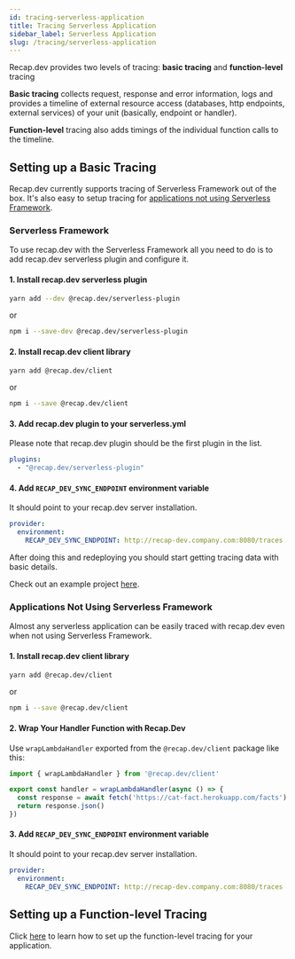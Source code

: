 ```yaml
---
id: tracing-serverless-application
title: Tracing Serverless Application
sidebar_label: Serverless Application
slug: /tracing/serverless-application
---
```


Recap.dev provides two levels of tracing: **basic tracing** and **function-level** tracing

**Basic tracing** collects request, response and error information, logs and provides a timeline of external resource access (databases, http endpoints, external services) of your unit (basically, endpoint or handler).

**Function-level** tracing also adds timings of the individual function calls to the timeline.

## Setting up a Basic Tracing

Recap.dev currently supports tracing of Serverless Framework out of the box. 
It's also easy to setup tracing for [applications not using Serverless Framework](/docs/tracing/serverless-application#applications-not-using-serverless-framework).

### Serverless Framework

To use recap.dev with the Serverless Framework all you need to do is to add recap.dev
serverless plugin and configure it.

#### 1. Install recap.dev serverless plugin

```bash
yarn add --dev @recap.dev/serverless-plugin
```

or

```bash
npm i --save-dev @recap.dev/serverless-plugin
```

#### 2. Install recap.dev client library

```bash
yarn add @recap.dev/client
```

or

```bash
npm i --save @recap.dev/client
```

#### 3. Add recap.dev plugin to your serverless.yml

Please note that recap.dev plugin should be the first plugin in the list.

```yml
plugins:
  - "@recap.dev/serverless-plugin"
```

#### 4. Add `RECAP_DEV_SYNC_ENDPOINT` environment variable

It should point to your recap.dev server installation.

```yml
provider:
  environment:
    RECAP_DEV_SYNC_ENDPOINT: http://recap-dev.company.com:8080/traces
```

After doing this and redeploying you should start getting tracing data with basic details.

Check out an example project [here](https://github.com/infinite-cat/recap.dev-example-serverless-project).


### Applications Not Using Serverless Framework

Almost any serverless application can be easily traced with recap.dev even when not using Serverless Framework.

#### 1. Install recap.dev client library

```bash
yarn add @recap.dev/client
```

or

```bash
npm i --save @recap.dev/client
```


#### 2. Wrap Your Handler Function with Recap.Dev

Use `wrapLambdaHandler` exported from the `@recap.dev/client` package like this:

```js
import { wrapLambdaHandler } from '@recap.dev/client'

export const handler = wrapLambdaHandler(async () => {
  const response = await fetch('https://cat-fact.herokuapp.com/facts')
  return response.json()
})
```

#### 3. Add `RECAP_DEV_SYNC_ENDPOINT` environment variable

It should point to your recap.dev server installation.

```yml
provider:
  environment:
    RECAP_DEV_SYNC_ENDPOINT: http://recap-dev.company.com:8080/traces
```

## Setting up a Function-level Tracing

Click [here](/docs/tracing/function-level-tracing) to learn how to set up the function-level tracing for your application.
